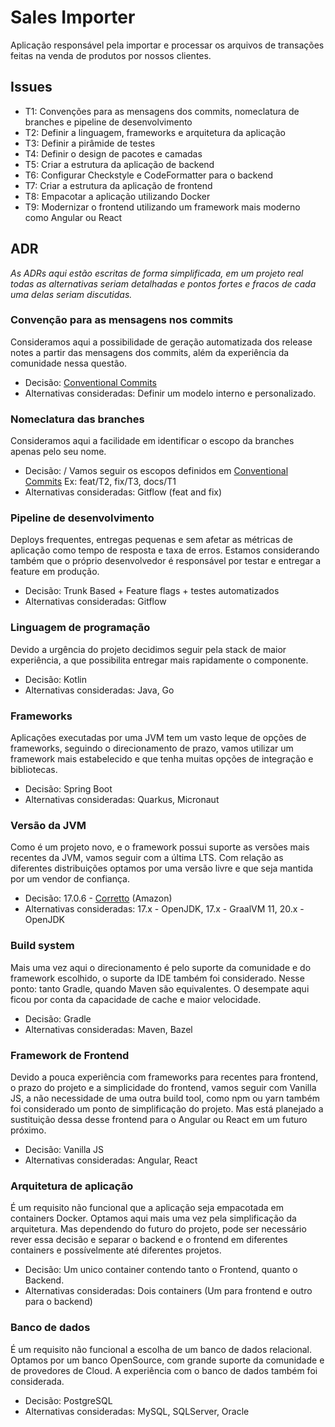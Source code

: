# Sales Importer
Aplicação responsável pela importar e processar os arquivos de transações feitas na venda de produtos por nossos clientes.

## Issues

* T1: Convenções para as mensagens dos commits, nomeclatura de branches e pipeline de desenvolvimento  
* T2: Definir a linguagem, frameworks e arquitetura da aplicação
* T3: Definir a pirâmide de testes
* T4: Definir o design de pacotes e camadas
* T5: Criar a estrutura da aplicação de backend
* T6: Configurar Checkstyle e CodeFormatter para o backend
* T7: Criar a estrutura da aplicação de frontend
* T8: Empacotar a aplicação utilizando Docker
* T9: Modernizar o frontend utilizando um framework mais moderno como Angular ou React

## ADR
_As ADRs aqui estão escritas de forma simplificada, em um projeto real todas as alternativas seriam detalhadas e 
pontos fortes e fracos de cada uma delas seriam discutidas._ 

### Convenção para as mensagens nos commits
Consideramos aqui a possibilidade de geração automatizada dos release notes a partir das mensagens dos commits,
além da experiência da comunidade nessa questão.

* Decisão: [Conventional Commits](https://www.conventionalcommits.org/en/v1.0.0/)
* Alternativas consideradas: Definir um modelo interno e personalizado.

### Nomeclatura das branches
Consideramos aqui a facilidade em identificar o escopo da branches apenas pelo seu nome.
* Decisão: <scope>/<issue-id> Vamos seguir os escopos definidos em [Conventional Commits](https://www.conventionalcommits.org/en/v1.0.0/)
Ex: feat/T2, fix/T3, docs/T1
* Alternativas consideradas: Gitflow (feat and fix)

### Pipeline de desenvolvimento
Deploys frequentes, entregas pequenas e sem afetar as métricas de aplicação como tempo de resposta e taxa de erros.
Estamos considerando também que o próprio desenvolvedor é responsável por testar e entregar a feature em produção.

* Decisão: Trunk Based + Feature flags + testes automatizados
* Alternativas consideradas: Gitflow

### Linguagem de programação
Devido a urgência do projeto decidimos seguir pela stack de maior experiência, a que possibilita entregar mais 
rapidamente o componente.
* Decisão: Kotlin
* Alternativas consideradas: Java, Go

### Frameworks
Aplicações executadas por uma JVM tem um vasto leque de opções de frameworks, seguindo o direcionamento de prazo, vamos
utilizar um framework mais estabelecido e que tenha muitas opções de integração e bibliotecas.
* Decisão: Spring Boot
* Alternativas consideradas: Quarkus, Micronaut

### Versão da JVM
Como é um projeto novo, e o framework possui suporte as versões mais recentes da JVM, vamos seguir com a última LTS.
Com relação as diferentes distribuições optamos por uma versão livre e que seja mantida por um vendor de confiança.

* Decisão: 17.0.6 - [Corretto](https://aws.amazon.com/pt/corretto/) (Amazon)
* Alternativas consideradas: 17.x - OpenJDK, 17.x - GraalVM 11, 20.x - OpenJDK

### Build system
Mais uma vez aqui o direcionamento é pelo suporte da comunidade e do framework escolhido, o suporte da IDE também
foi considerado. Nesse ponto: tanto Gradle, quando Maven são equivalentes. O desempate aqui ficou por conta da
capacidade de cache e maior velocidade.    

* Decisão: Gradle
* Alternativas consideradas: Maven, Bazel

### Framework de Frontend
Devido a pouca experiência com frameworks para recentes para frontend, o prazo do projeto e a simplicidade do frontend,
vamos seguir com Vanilla JS, a não necessidade de uma outra build tool, como npm ou yarn também foi considerado um ponto
de simplificação do projeto. Mas está planejado a sustituição dessa desse frontend para o Angular ou React em um futuro
próximo.

* Decisão: Vanilla JS
* Alternativas consideradas: Angular, React

### Arquitetura de aplicação
É um requisito não funcional que a aplicação seja empacotada em containers Docker. Optamos aqui mais uma vez pela
simplificação da arquitetura. Mas dependendo do futuro do projeto, pode ser necessário rever essa decisão e separar
o backend e o frontend em diferentes containers e possívelmente até diferentes projetos.

* Decisão: Um unico container contendo tanto o Frontend, quanto o Backend.
* Alternativas consideradas: Dois containers (Um para frontend e outro para o backend)

### Banco de dados
É um requisito não funcional a escolha de um banco de dados relacional. Optamos por um banco OpenSource, com grande
suporte da comunidade e de provedores de Cloud. A experiência com o banco de dados também foi considerada.

* Decisão: PostgreSQL
* Alternativas consideradas: MySQL, SQLServer, Oracle